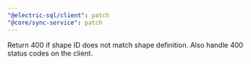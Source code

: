 ```yaml
---
"@electric-sql/client": patch
"@core/sync-service": patch
---
```


Return 400 if shape ID does not match shape definition. Also handle 400 status codes on the client.

